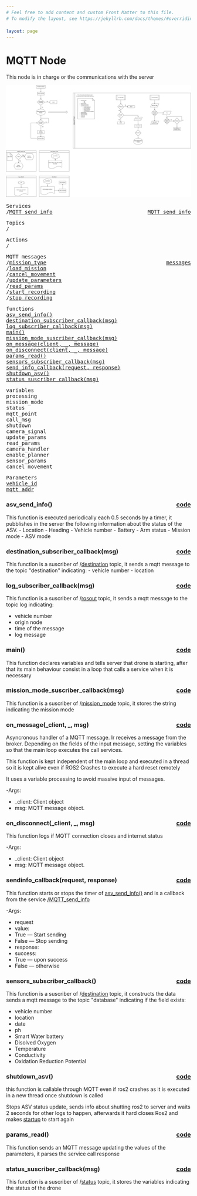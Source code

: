 ```yaml
---
# Feel free to add content and custom Front Matter to this file.
# To modify the layout, see https://jekyllrb.com/docs/themes/#overriding-theme-defaults

layout: page
---
```

<H1>MQTT Node</H1> 

This node is in charge or the communications with the server

![diagram](../../../assets/mqtt.jpg)

<pre>
Services
/<a href="./services/MQTT_send_info.html">MQTT_send_info</a>  <a href="#MQTT_send_info" style="float:right;text-align:right;">MQTT_send_info</a>
</pre>

<pre>
Topics
/
</pre>
<pre>
Actions
/
</pre>


<pre>
MQTT messages
/<a href="./MQTT_messages/mission_type.html">mission_type</a>  <a href="#MQTT_messages" style="float:right;text-align:right;">messages</a>
/<a href="./MQTT_messages/load_mission.html">load_mission</a> 
/<a href="./MQTT_messages/cancel_movement.html">cancel_movement</a> 
/<a href="./MQTT_messages/update_parameters.html">update_parameters</a> 
/<a href="./MQTT_messages/read_params.html">read_params</a> 
/<a href="./MQTT_messages/start_recording.html">start_recording</a> 
/<a href="./MQTT_messages/stop_recording.html">stop_recording</a> 
</pre>

<pre>
functions
<a href="#asv_send_info">asv_send_info()</a>
<a href="#destination_subscriber_callback">destination_subscriber_callback(msg)</a>
<a href="#log_subscriber_callback">log_subscriber_callback(msg)</a>
<a href="#main">main()</a>
<a href="#mission_mode_suscriber_callback">mission_mode_suscriber_callback(msg)</a>
<a href="#on_message">on_message(client, _, message)</a>
<a href="#on_disconnect">on_disconnect(client, _, message)</a>
<a href="#params_read">params_read()</a>
<a href="#sensors_subscriber_callback">sensors_subscriber_callback(msg)</a>
<a href="#sendinfo_callback">send_info_callback(request, response)</a>
<a href="#shutdown_asv">shutdown_asv()</a>
<a href="#status_suscriber_callback">status_suscriber_callback(msg)</a>
</pre>




<pre>
variables
<a id="self.processing">processing</a>
<a id="self.mission_mode">mission_mode</a>
<a id="self.status">status</a>
<a id="self.mqtt_point">mqtt_point</a>
<a id="self.call_msg">call_msg</a>
<a id="self.shutdown">shutdown</a>
<a id="self.camera_signal">camera_signal</a>
<a id="self.update_params">update_params</a>
<a id="self.read_params">read_params</a>
<a id="self.camera_handler">camera_handler</a>
<a id="self.enable_planner">enable_planner</a>
<a id="self.sensor_params">sensor_params</a>
<a id="self.cancel_movement">cancel_movement</a>
</pre>

<pre>
Parameters
<a href="./parameters/vehicle_id.html">vehicle_id</a>
<a href="./parameters/mqtt_addr.html">mqtt_addr</a>
</pre>

<!-- %%%%%%%%%%%%%%%%%%%%%%%%% START OF FUNCTION DEFINITIONS AREA %%%%%%%%%%%%%%%%%%%%%%%%%% -->

<!-- %%%%%%%%%%%%%%%%%%%%%%%%%%%%%%%%%% ASV_SEND_INFO %%%%%%%%%%%%%%%%%%%%%%%%%%%%%%%%%%%%% -->

<H3>asv_send_info() <a href="https://github.com/AloePacci/ASV_Loyola_US/blob/main/src/asv_loyola_us/asv_loyola_us/mqtt_node.py#L109" style="float:right;text-align:right;">code</a></H3>
<a id="asv_send_info"></a>
This function is executed periodically each 0.5 seconds by a timer, it pubblishes in the server the following information about the status of the ASV.
- Location
- Heading
- Vehicle number
- Battery
- Arm status
- Mission mode
- ASV mode



<!-- %%%%%%%%%%%%%%%%%%%%%%%%%%%%%%%%%% DESTINATION SUSCRIBER CALLBACK %%%%%%%%%%%%%%%%%%%%%%%%%%%%%%%%%%%%% -->

<H3>destination_subscriber_callback(msg) <a href="https://github.com/AloePacci/ASV_Loyola_US/blob/main/src/asv_loyola_us/asv_loyola_us/mqtt_node.py#L212" style="float:right;text-align:right;">code</a></H3>
<a id="destination_subscriber_callback"></a>
This function is a suscriber of /<a href="./topics/destination.html">destination</a> topic, it sends a mqtt message to the topic "destination" indicating:
- vehicle number
- location


<!-- %%%%%%%%%%%%%%%%%%%%%%%%%%%%%%%%%% LOG SUSCRIBER CALLBACK %%%%%%%%%%%%%%%%%%%%%%%%%%%%%%%%%%%%% -->

<H3>log_subscriber_callback(msg) <a href="https://github.com/AloePacci/ASV_Loyola_US/blob/main/src/asv_loyola_us/asv_loyola_us/mqtt_node.py#L195" style="float:right;text-align:right;">code</a></H3>
<a id="log_subscriber_callback"></a>

This function is a suscriber of /<a href="./topics/rosout.html">rosout</a> topic, it sends a mqtt message to the topic log indicating:
- vehicle number
- origin node
- time of the message
- log message



<!-- %%%%%%%%%%%%%%%%%%%%%%%%%%%%%%%%%% MAIN LOOP %%%%%%%%%%%%%%%%%%%%%%%%%%%%%%%%%%%%% -->

<H3>main() <a href="https://github.com/AloePacci/ASV_Loyola_US/blob/main/src/asv_loyola_us/asv_loyola_us/mqtt_node.py#L88" style="float:right;text-align:right;">code</a></H3>
<a id="main"></a>

This function declares variables and tells server that drone is starting, after that its main behaviour consist in a loop that calls a service when it is necessary


<!-- %%%%%%%%%%%%%%%%%%%%%%%%%%%%%%%%%% MISSION MODE SUBSCRIBER CALLBACK %%%%%%%%%%%%%%%%%%%%%%%%%%%%%%%%%%%%% -->

<H3>mission_mode_suscriber_callback(msg) <a href="https://github.com/AloePacci/ASV_Loyola_US/blob/main/src/asv_loyola_us/asv_loyola_us/mqtt_node.py#L192" style="float:right;text-align:right;">code</a></H3>
<a id="mission_mode_suscriber_callback"></a>

This function is a suscriber of /<a href="./topics/mission_mode.html">mission_mode</a> topic, it stores the string indicating the mission mode




<!-- %%%%%%%%%%%%%%%%%%%%%%%%%%%%%%%%%% ON MESSAGE %%%%%%%%%%%%%%%%%%%%%%%%%%%%%%%%%%%%% -->

<H3>on_message(_client, _, msg) <a href="https://github.com/AloePacci/ASV_Loyola_US/blob/main/src/asv_loyola_us/asv_loyola_us/mqtt_node.py#L130" style="float:right;text-align:right;">code</a></H3>
<a id="on_message"></a>
<a id="MQTT_messages"></a>
Asyncronous handler of a MQTT message. Ir receives a message from the broker. Depending on the fields of the input message, setting the variables so that the main loop executes the call services.

This function is kept independent of the main loop and executed in a thread so it is kept alive even if ROS2 Crashes to execute a hard reset remotely

It uses a variable <a id="self.processing">processing</a>  to avoid massive input of messages.

-Args:
 - _client: Client object
 - msg: MQTT message object.



<!-- %%%%%%%%%%%%%%%%%%%%%%%%%%%%%%%%%% ON DISCONNECT %%%%%%%%%%%%%%%%%%%%%%%%%%%%%%%%%%%%% -->

<H3>on_disconnect(_client, _, msg) <a href="https://github.com/AloePacci/ASV_Loyola_US/blob/main/src/asv_loyola_us/asv_loyola_us/mqtt_node.py#L130" style="float:right;text-align:right;">code</a></H3>
<a id="on_disconnect"></a>

This function logs if MQTT connection closes and internet status

-Args:
 - _client: Client object
 - msg: MQTT message object.

<!-- %%%%%%%%%%%%%%%%%%%%%%%%%%%%%%%%%% SEND INFO CALLBACK %%%%%%%%%%%%%%%%%%%%%%%%%%%%%%%%%%%%% -->

<H3>sendinfo_callback(request, response) <a href="https://github.com/AloePacci/ASV_Loyola_US/blob/main/src/asv_loyola_us/asv_loyola_us/mqtt_node.py#L174" style="float:right;text-align:right;">code</a></H3>
<a id="sendinfo_callback"></a>
This function starts or stops the timer of <a href="#asv_send_info">asv_send_info()</a> and is a callback from the service <a href="./services/MQTT_send_info.html">/MQTT_send_info</a>

-Args:
 - request
  - value: 
   - True — Start sending
   - False — Stop sending
 - response:
  - success:
   - True — upon success
   - False — otherwise





<!-- %%%%%%%%%%%%%%%%%%%%%%%%%%%%%%%%%% Sensors subscriber callback %%%%%%%%%%%%%%%%%%%%%%%%%%%%%%%%%%%%% -->

<H3>sensors_subscriber_callback() <a href="https://github.com/AloePacci/ASV_Loyola_US/blob/main/src/asv_loyola_us/asv_loyola_us/mqtt_node.py#L220" style="float:right;text-align:right;">code</a></H3>
<a id="sensors_subscriber_callback"></a>

This function is a suscriber of /<a href="./topics/sensors.html">destination</a> topic, it constructs the data sends a mqtt message to the topic "database" indicating if the field exists:

- vehicle number
- location
- date
- ph
- Smart Water battery
- Disolved Oxygen
- Temperature
- Conductivity
- Oxidation Reduction Potential




<!-- %%%%%%%%%%%%%%%%%%%%%%%%%%%%%%%%%% SHUTDOWN ASV %%%%%%%%%%%%%%%%%%%%%%%%%%%%%%%%%%%%% -->

<H3>shutdown_asv() <a href="https://github.com/AloePacci/ASV_Loyola_US/blob/main/src/asv_loyola_us/asv_loyola_us/mqtt_node.py#L342" style="float:right;text-align:right;">code</a></H3>
<a id="shutdown_asv"></a>

this function is callable through MQTT even if ros2 crashes as it is executed in a new thread once shutdown is called

Stops ASV status update, sends info about shutting ros2 to server and waits 2 seconds for other logs to happen, afterwards it hard closes Ros2 and makes <a href=../../startup.html>startup</a> to start again



<!-- %%%%%%%%%%%%%%%%%%%%%%%%%%%%%%%%%% PARAMS READ %%%%%%%%%%%%%%%%%%%%%%%%%%%%%%%%%%%%% -->

<H3>params_read() <a href="https://github.com/AloePacci/ASV_Loyola_US/blob/main/src/asv_loyola_us/asv_loyola_us/mqtt_node.py#L364" style="float:right;text-align:right;">code</a></H3>
<a id="params_read"></a>

This function sends an MQTT message updating the values of the parameters, it parses the service call response



<!-- %%%%%%%%%%%%%%%%%%%%%%%%%%%%%%%%%% STATUS SUBSCRIBER CALLBACK %%%%%%%%%%%%%%%%%%%%%%%%%%%%%%%%%%%%% -->

<H3>status_suscriber_callback(msg) <a href="https://github.com/AloePacci/ASV_Loyola_US/blob/main/src/asv_loyola_us/asv_loyola_us/mqtt_node.py#L128" style="float:right;text-align:right;">code</a></H3>
<a id="status_suscriber_callback"></a>

This function is a suscriber of /<a href="./topics/status.html">status</a> topic, it stores the variables indicating the status of the drone




